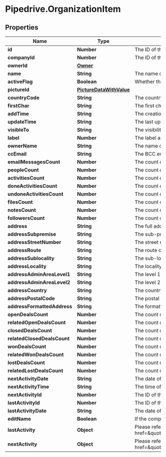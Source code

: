 # Pipedrive.OrganizationItem

## Properties

Name | Type | Description | Notes
------------ | ------------- | ------------- | -------------
**id** | **Number** | The ID of the organization | [optional] 
**companyId** | **Number** | The ID of the company related to the organization | [optional] 
**ownerId** | [**Owner**](Owner.md) |  | [optional] 
**name** | **String** | The name of the organization | [optional] 
**activeFlag** | **Boolean** | Whether the organization is active or not | [optional] 
**pictureId** | [**PictureDataWithValue**](PictureDataWithValue.md) |  | [optional] 
**countryCode** | **String** | The country code of the organization | [optional] 
**firstChar** | **String** | The first character of the organization name | [optional] 
**addTime** | **String** | The creation date and time of the organization | [optional] 
**updateTime** | **String** | The last updated date and time of the organization | [optional] 
**visibleTo** | **String** | The visibility group ID of who can see the organization | [optional] 
**label** | **Number** | The label assigned to the organization | [optional] 
**ownerName** | **String** | The name of the organization owner | [optional] 
**ccEmail** | **String** | The BCC email associated with the organization | [optional] 
**emailMessagesCount** | **Number** | The count of email messages related to the organization | [optional] 
**peopleCount** | **Number** | The count of persons related to the organization | [optional] 
**activitiesCount** | **Number** | The count of activities related to the organization | [optional] 
**doneActivitiesCount** | **Number** | The count of done activities related to the organization | [optional] 
**undoneActivitiesCount** | **Number** | The count of undone activities related to the organization | [optional] 
**filesCount** | **Number** | The count of files related to the organization | [optional] 
**notesCount** | **Number** | The count of notes related to the organization | [optional] 
**followersCount** | **Number** | The count of followers related to the organization | [optional] 
**address** | **String** | The full address of the organization | [optional] 
**addressSubpremise** | **String** | The sub-premise of the organization location | [optional] 
**addressStreetNumber** | **String** | The street number of the organization location | [optional] 
**addressRoute** | **String** | The route of the organization location | [optional] 
**addressSublocality** | **String** | The sub-locality of the organization location | [optional] 
**addressLocality** | **String** | The locality of the organization location | [optional] 
**addressAdminAreaLevel1** | **String** | The level 1 admin area of the organization location | [optional] 
**addressAdminAreaLevel2** | **String** | The level 2 admin area of the organization location | [optional] 
**addressCountry** | **String** | The country of the organization location | [optional] 
**addressPostalCode** | **String** | The postal code of the organization location | [optional] 
**addressFormattedAddress** | **String** | The formatted organization location | [optional] 
**openDealsCount** | **Number** | The count of open deals related with the item | [optional] 
**relatedOpenDealsCount** | **Number** | The count of related open deals related with the item | [optional] 
**closedDealsCount** | **Number** | The count of closed deals related with the item | [optional] 
**relatedClosedDealsCount** | **Number** | The count of related closed deals related with the item | [optional] 
**wonDealsCount** | **Number** | The count of won deals related with the item | [optional] 
**relatedWonDealsCount** | **Number** | The count of related won deals related with the item | [optional] 
**lostDealsCount** | **Number** | The count of lost deals related with the item | [optional] 
**relatedLostDealsCount** | **Number** | The count of related lost deals related with the item | [optional] 
**nextActivityDate** | **String** | The date of the next activity associated with the deal | [optional] 
**nextActivityTime** | **String** | The time of the next activity associated with the deal | [optional] 
**nextActivityId** | **Number** | The ID of the next activity associated with the deal | [optional] 
**lastActivityId** | **Number** | The ID of the last activity associated with the deal | [optional] 
**lastActivityDate** | **String** | The date of the last activity associated with the deal | [optional] 
**editName** | **Boolean** | If the company ID of the organization and company ID of the request is same or not | [optional] 
**lastActivity** | **Object** | Please refer to response schema of &lt;a href&#x3D;\&quot;https://developers.pipedrive.com/docs/api/v1/Activities#getActivity\&quot;&gt;Activity&lt;/a&gt; | [optional] 
**nextActivity** | **Object** | Please refer to response schema of &lt;a href&#x3D;\&quot;https://developers.pipedrive.com/docs/api/v1/Activities#getActivity\&quot;&gt;Activity&lt;/a&gt; | [optional] 



